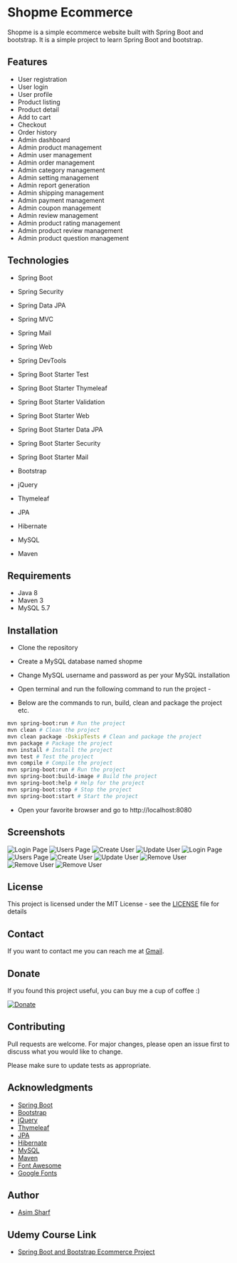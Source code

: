# Shopme Ecommerce

Shopme is a simple ecommerce website built with Spring Boot and bootstrap. It is a simple project to learn Spring Boot and bootstrap.

## Features

- User registration
- User login
- User profile
- Product listing
- Product detail
- Add to cart
- Checkout
- Order history
- Admin dashboard
- Admin product management
- Admin user management
- Admin order management
- Admin category management
- Admin setting management
- Admin report generation
- Admin shipping management
- Admin payment management
- Admin coupon management
- Admin review management
- Admin product rating management
- Admin product review management
- Admin product question management

## Technologies

- Spring Boot
- Spring Security
- Spring Data JPA
- Spring MVC
- Spring Mail
- Spring Web
- Spring DevTools
- Spring Boot Starter Test
- Spring Boot Starter Thymeleaf
- Spring Boot Starter Validation
- Spring Boot Starter Web
- Spring Boot Starter Data JPA
- Spring Boot Starter Security
- Spring Boot Starter Mail

- Bootstrap
- jQuery
- Thymeleaf
- JPA
- Hibernate
- MySQL
- Maven

## Requirements

- Java 8
- Maven 3
- MySQL 5.7

## Installation

- Clone the repository
- Create a MySQL database named shopme
- Change MySQL username and password as per your MySQL installation
- Open terminal and run the following command to run the project -

- Below are the commands to run, build, clean and package the project etc.
```bash
mvn spring-boot:run # Run the project
mvn clean # Clean the project
mvn clean package -DskipTests # Clean and package the project
mvn package # Package the project
mvn install # Install the project
mvn test # Test the project
mvn compile # Compile the project
mvn spring-boot:run # Run the project
mvn spring-boot:build-image # Build the project
mvn spring-boot:help # Help for the project
mvn spring-boot:stop # Stop the project
mvn spring-boot:start # Start the project
```

- Open your favorite browser and go to http://localhost:8080

## Screenshots
![Login Page](screenshots/0.png)
![Users Page](screenshots/00.png)
![Create User](screenshots/000.png)
![Update User](screenshots/0000.png)
![Login Page](screenshots/1.png)
![Users Page](screenshots/2.png)
![Create User](screenshots/3.png)
![Update User](screenshots/4.png)
![Remove User](screenshots/5.png)
![Remove User](screenshots/6.png)
![Remove User](screenshots/7.png)


## License

This project is licensed under the MIT License - see the [LICENSE](LICENSE) file for details

## Contact

If you want to contact me you can reach me at [Gmail](mailto:asimsharf@gmail.com).

## Donate

If you found this project useful, you can buy me a cup of coffee :)

[![Donate](https://img.shields.io/badge/Donate-PayPal-green.svg)](https://www.paypal.me/asimsharf)

## Contributing

Pull requests are welcome. For major changes, please open an issue first to discuss what you would like to change.

Please make sure to update tests as appropriate.

## Acknowledgments

- [Spring Boot](https://spring.io/projects/spring-boot)
- [Bootstrap](https://getbootstrap.com/)
- [jQuery](https://jquery.com/)
- [Thymeleaf](https://www.thymeleaf.org/)
- [JPA](https://www.oracle.com/java/technologies/persistence-jsp.html)
- [Hibernate](https://hibernate.org/)
- [MySQL](https://www.mysql.com/)
- [Maven](https://maven.apache.org/)
- [Font Awesome](https://fontawesome.com/)
- [Google Fonts](https://fonts.google.com/)

## Author

- [Asim Sharf](sudagoarth.com)

## Udemy Course Link

- [Spring Boot and Bootstrap Ecommerce Project](https://www.udemy.com/share/1043TE3@8gublmsQkmlYrf8M9Ds2cqmd8U_n-6dqAvBs4RpCdQA78RMycMd8B6sIybpABhHwcA==/)
